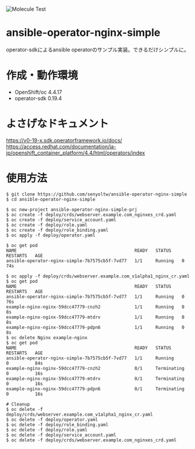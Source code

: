 ![Molecule Test](https://github.com/senyoltw/ansible-operator-nginx-simple/workflows/Molecule%20Test/badge.svg)

# ansible-operator-nginx-simple
operator-sdkによるansible operatorのサンプル実装。できるだけシンプルに。

# 作成・動作環境  
- OpenShift/oc 4.4.17
- operator-sdk 0.19.4

# よさげなドキュメント
https://v0-19-x.sdk.operatorframework.io/docs/  
https://access.redhat.com/documentation/ja-jp/openshift_container_platform/4.4/html/operators/index

# 使用方法
```
$ git clone https://github.com/senyoltw/ansible-operator-nginx-simple
$ cd ansible-operator-nginx-simple

$ oc new-project ansible-operator-nginx-simple-prj
$ oc create -f deploy/crds/webserver.example.com_nginxes_crd.yaml 
$ oc create -f deploy/service_account.yaml
$ oc create -f deploy/role.yaml
$ oc create -f deploy/role_binding.yaml
$ oc apply -f deploy/operator.yaml

$ oc get pod
NAME                                             READY   STATUS    RESTARTS   AGE
ansible-operator-nginx-simple-7b7575cb5f-7vd77   1/1     Running   0          74s

$ oc apply -f deploy/crds/webserver.example.com_v1alpha1_nginx_cr.yaml 
$ oc get pod
NAME                                             READY   STATUS    RESTARTS   AGE
ansible-operator-nginx-simple-7b7575cb5f-7vd77   1/1     Running   0          76s
example-nginx-nginx-59dcc47779-cnzh2             1/1     Running   0          8s
example-nginx-nginx-59dcc47779-mtdrv             1/1     Running   0          8s
example-nginx-nginx-59dcc47779-pdpn6             1/1     Running   0          8s
$ oc delete Nginx example-nginx
$ oc get pod
NAME                                             READY   STATUS        RESTARTS   AGE
ansible-operator-nginx-simple-7b7575cb5f-7vd77   1/1     Running       0          84s
example-nginx-nginx-59dcc47779-cnzh2             0/1     Terminating   0          16s
example-nginx-nginx-59dcc47779-mtdrv             0/1     Terminating   0          16s
example-nginx-nginx-59dcc47779-pdpn6             0/1     Terminating   0          16s

# Cleanup
$ oc delete -f deploy/crds/webserver.example.com_v1alpha1_nginx_cr.yaml 
$ oc delete -f deploy/operator.yaml
$ oc delete -f deploy/role_binding.yaml
$ oc delete -f deploy/role.yaml
$ oc delete -f deploy/service_account.yaml
$ oc delete -f deploy/crds/webserver.example.com_nginxes_crd.yaml 
```